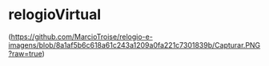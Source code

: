 # relogioVirtual


(https://github.com/MarcioTroise/relogio-e-imagens/blob/8a1af5b6c618a61c243a1209a0fa221c7301839b/Capturar.PNG?raw=true)
